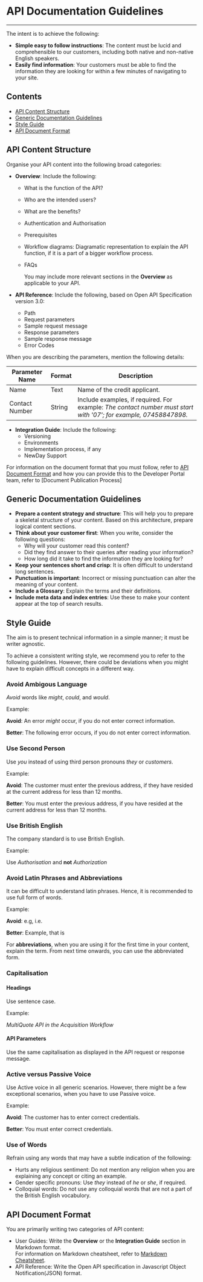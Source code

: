 # API Documentation Guidelines

---

The intent is to achieve the following:

* **Simple easy to follow instructions**: The content must be lucid and comprehensible to our customers, including both native and non-native English speakers.  
* **Easily find information**: Your customers must be able to find the information they are looking for within a few minutes of navigating to your site.

## Contents

* [API Content Structure](#api-content-structure)  
* [Generic Documentation Guidelines](#generic-documentation-guidelines)
* [Style Guide](#style-guide)
* [API Document Format](#api-document-format)

## API Content Structure

Organise your API content into the following broad categories:  

* **Overview**: Include the following:  
  * What is the function of the API?
  * Who are the intended users?
  * What are the benefits?
  * Authentication and Authorisation  
  * Prerequisites  
  * Workflow diagrams: Diagramatic representation to explain the API function, if it is a part of a bigger workflow process.  
  * FAQs

    You may include more relevant sections in the **Overview** as applicable to your API.

* **API Reference**: Include the following, based on Open API Specification version 3.0:  
  * Path  
  * Request parameters
  * Sample request message
  * Response parameters
  * Sample response message
  * Error Codes

When you are describing the parameters, mention the following details:

|Parameter Name |Format | Description  |
|------------------------|-----------|-------------------|  
| Name | Text| Name of the credit applicant. |
|Contact Number | String | Include examples, if required. For example: _The contact number must start with '07'; for example, 07458847898._|

* **Integration Guide**: Include the following:
  * Versioning
  * Environments
  * Implementation process, if any
  * NewDay Support

For information on the document format that you must follow, refer to [API Document Format](#api-document-format) and how you can provide this to the Developer Portal team, refer to [Document Publication Process]

## Generic Documentation Guidelines  

* **Prepare a content strategy and structure**: This will help you to prepare a skeletal structure of your content. Based on this architecture, prepare logical content sections.
* **Think about your customer first**: When you write, consider the following questions:  
  * Why will your customer read this content?
  * Did they find answer to their queries after reading your information?
  * How long did it take to find the information they are looking for?  
* **Keep your sentences short and crisp**: It is often difficult to understand long sentences.
* **Punctuation is important**: Incorrect or missing punctuation can alter the meaning of your content.
* **Include a Glossary**: Explain the  terms and their definitions.  
* **Include meta data and index entries**: Use these to make your content appear at the top of search results.

## Style Guide

The aim is to present technical information in a simple manner; it must be writer agnostic.

To achieve a consistent writing style, we recommend you to refer to the following guidelines. However, there could be deviations when you might have to explain difficult concepts in a different way.

### Avoid Ambigous Language

*Avoid* words like _might_, _could_, and _would_.

Example:  

**Avoid**: An error _might_ occur, if you do not enter correct information.  

**Better**: The following error occurs, if you do not enter correct information.  

### Use Second Person

Use _you_ instead of using third person pronouns _they_ or _customers_.

Example:

**Avoid**: The customer must enter the previous address, if they have resided at the current address for less than 12 months.  

**Better**: You must enter the previous address, if you have resided at the current address for less than 12 months.

### Use British English

The company standard is to use British English.

Example:

Use _Authorisation_ and **not** _Authorization_  

### Avoid Latin Phrases and Abbreviations

It can be difficult to understand latin phrases. Hence, it is recommended to use full form of words.

Example:

**Avoid**: e.g, i.e.  

**Better**: Example, that is

For **abbreviations**, when you are using it for the first time in your content, explain the term. From next time onwards, you can use the abbreviated form.

### Capitalisation

#### Headings

Use sentence case.

Example:

_MultiQuote API in the Acquisition Workflow_

#### API Parameters

Use the same capitalisation as displayed in the API request or response message.  

### Active versus Passive Voice

Use Active voice in all generic scenarios. However, there might be a few exceptional scenarios, when you have to use Passive voice.

Example:

**Avoid**: The customer has to enter correct credentials.

**Better**: You must enter correct credentials.

### Use of Words

Refrain using any words that may have a subtle indication of the following:

* Hurts any religious sentiment: Do not mention any religion when you are explaining any concept or citing an example.  
* Gender specific pronouns: Use _they_ instead of _he_ or _she_, if required.
* Colloquial words: Do not use any colloquial words that are not a part of the British English vocabulory.

## API Document Format

You are primarily writing two categories of API content:

* User Guides: Write the **Overview** or the **Integration Guide** section in Markdown format.  
  For information on Markdown cheatsheet, refer to [Markdown Cheatsheet](https://www.markdownguide.org/cheat-sheet).
* API Reference: Write the Open API specification in Javascript Object Notification(JSON) format.
